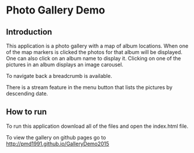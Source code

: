 # Photo Gallery Demo

## Introduction
This application is a photo gallery with a map of album locations.
When one of the map markers is clicked the photos for that album will
be displayed. One can also click on an album name to display it. Clicking
on one of the pictures in an album displays an image carousel.

To navigate back a breadcrumb is available.

There is a stream feature in the menu button that lists the pictures
by descending date.

## How to run
To run this application download all of the files and open the index.html file.

To view the gallery on github pages go to
http://pmd1991.github.io/GalleryDemo2015